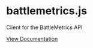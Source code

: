 # battlemetrics.js

Client for the BattleMetrics API

[View Documentation](https://afocommunity.github.io/battlemetrics.js/)
